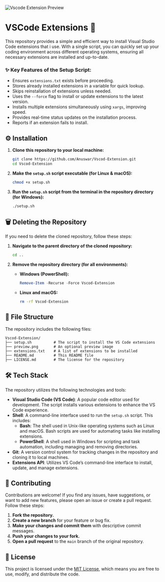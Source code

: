 ![Vscode Extension Preview](https://raw.githubusercontent.com/Anuswar/Vscod-Extension/main/preview.png)

# VSCode Extensions 📂

This repository provides a simple and efficient way to install Visual Studio Code extensions that i use. With a single script, you can quickly set up your coding environment across different operating systems, ensuring all necessary extensions are installed and up-to-date.

### ✨ Key Features of the Setup Script:
- Ensures `extensions.txt` exists before proceeding.
- Stores already installed extensions in a variable for quick lookup.
- Skips reinstallation of extensions unless needed.
- Uses the `--force` flag to install or update extensions to the latest version.
- Installs multiple extensions simultaneously using `xargs`, improving speed.
- Provides real-time status updates on the installation process.
- Reports if an extension fails to install.

## ⚙️ Installation

1. **Clone this repository to your local machine:**
    ```sh
    git clone https://github.com/Anuswar/Vscod-Extension.git
    cd Vscod-Extension
    ```

2. **Make the `setup.sh` script executable (for Linux & macOS):**
    ```sh
    chmod +x setup.sh
    ```

3. **Run the `setup.sh` script from the terminal in the repository directory (for Windows):**
    ```sh
    ./setup.sh
    ```

## 🗑️ Deleting the Repository

If you need to delete the cloned repository, follow these steps:

1. **Navigate to the parent directory of the cloned repository:**
    ```sh
    cd ..
    ```

2. **Remove the repository directory (for all environments):**
    - **Windows (PowerShell):**
      ```powershell
      Remove-Item -Recurse -Force Vscod-Extension
      ```
    - **Linux and macOS:**
      ```sh
      rm -rf Vscod-Extension
      ```
      
## 📂 File Structure

The repository includes the following files:

```
Vscod-Extension/
├── setup.sh          # The script to install the VS Code extensions
├── preview.png       # An optional preview image 
├── extensions.txt    # A list of extensions to be installed
├── README.md         # This README file
├── LICENSE.md        # The license for the repository
```

## 🛠️ Tech Stack

The repository utilizes the following technologies and tools:

- **Visual Studio Code (VS Code)**: A popular code editor used for development. The script installs various extensions to enhance the VS Code experience.
- **Shell**: A command-line interface used to run the `setup.sh` script. This includes:
  - **Bash**: The shell used in Unix-like operating systems such as Linux and macOS. Bash scripts are used for automating tasks like installing extensions.
  - **PowerShell**: A shell used in Windows for scripting and task automation, including managing and removing directories.
- **Git**: A version control system for tracking changes in the repository and cloning it to local machines.
- **Extensions API**: Utilizes VS Code’s command-line interface to install, update, and manage extensions.
      
## 🤝 Contributing

Contributions are welcome! If you find any issues, have suggestions, or want to add new features, please open an issue or create a pull request. Follow these steps:

1. **Fork the repository.**
2. **Create a new branch** for your feature or bug fix.
3. **Make your changes and commit them** with descriptive commit messages.
4. **Push your changes to your fork.**
5. **Open a pull request** to the `main` branch of the original repository.

## 📄 License

This project is licensed under the [MIT License](LICENSE.md), which means you are free to use, modify, and distribute the code.
